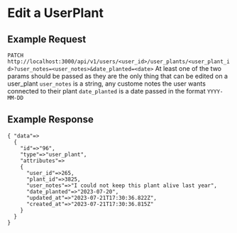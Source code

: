 # Edit a UserPlant
## Example Request
`PATCH http://localhost:3000/api/v1/users/<user_id>/user_plants/<user_plant_id>?user_notes=<user_notes>&date_planted=<date>`
At least one of the two params should be passed as they are the only thing that can be edited on a user_plant
`user_notes` is a string, any custome notes the user wants connected to their plant
`date_planted` is a date passed in the format `YYYY-MM-DD`

## Example Response
```
{ "data"=>
  {
    "id"=>"96",
    "type"=>"user_plant",
    "attributes"=>
    {
      "user_id"=>265,
      "plant_id"=>3825,
      "user_notes"=>"I could not keep this plant alive last year",
      "date_planted"=>"2023-07-20",
      "updated_at"=>"2023-07-21T17:30:36.822Z",
      "created_at"=>"2023-07-21T17:30:36.815Z"
    }
  }
}
```

